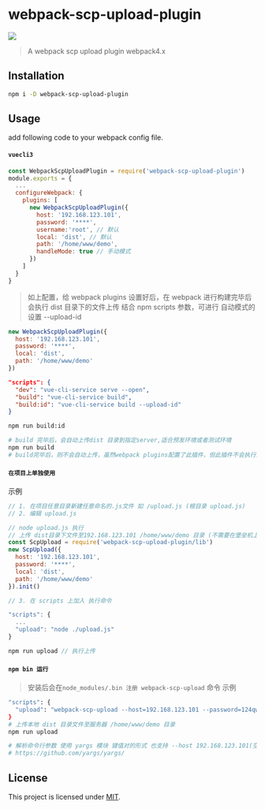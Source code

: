 # webpack-scp-upload-plugin

![](https://img.shields.io/npm/v/webpack-scp-upload-plugin.svg)

> A webpack scp upload plugin webpack4.x

## Installation

```bash
npm i -D webpack-scp-upload-plugin
```

## Usage

add following code to your webpack config file.

#### `vuecli3`

```javascript
const WebpackScpUploadPlugin = require('webpack-scp-upload-plugin')
module.exports = {
  ...
  configureWebpack: {
    plugins: [
      new WebpackScpUploadPlugin({
        host: '192.168.123.101',
        password: '****',
        username:'root', // 默认
        local: 'dist', // 默认
        path: '/home/www/demo',
        handleMode: true // 手动模式
      })
    ]
  }
}
```

> 如上配置，给 webpack plugins 设置好后，在 webpack 进行构建完毕后会执行 dist 目录下的文件上传
> 结合 npm scripts 参数，可进行 自动模式的设置 --upload-id

```js
new WebpackScpUploadPlugin({
  host: '192.168.123.101',
  password: '****',
  local: 'dist',
  path: '/home/www/demo'
})
```

```json
"scripts": {
  "dev": "vue-cli-service serve --open",
  "build": "vue-cli-service build",
  "build:id": "vue-cli-service build --upload-id"
}
```

```bash
npm run build:id

# build 完毕后，会自动上传dist 目录到指定server,适合预发环境或者测试环境
npm run build
# build完毕后，则不会自动上传，虽然webpack plugins配置了此插件，但此插件不会执行上传操作
```
####  `在项目上单独使用`
示例
````js
// 1. 在项目任意目录新建任意命名的.js文件 如 /upload.js (根目录 upload.js)
// 2. 编辑 upload.js 

// node upload.js 执行
// 上传 dist目录下文件至192.168.123.101 /home/www/demo 目录 (不需要在堡垒机上创建文件夹 demo，会自动创建)
const ScpUpload = require('webpack-scp-upload-plugin/lib')
new ScpUpload({
  host: '192.168.123.101',
  password: '****',
  local: 'dist',
  path: '/home/www/demo'
}).init()

// 3. 在 scripts 上加入 执行命令

"scripts": {
  ...
  "upload": "node ./upload.js"
}

npm run upload // 执行上传
````
#### `npm bin 运行`
> 安装后会在`node_modules/.bin 注册 webpack-scp-upload` 命令
示例
````bash
"scripts": {
  "upload": "webpack-scp-upload --host=192.168.123.101 --password=124qwe path=/home/www/demo"
}
# 上传本地 dist 目录文件至服务器 /home/www/demo 目录
npm run upload

# 解析命令行参数 使用 yargs 模块 键值对的形式 也支持 --host 192.168.123.101(空格/=)
# https://github.com/yargs/yargs/
````

## License

This project is licensed under [MIT](http://www.opensource.org/licenses/mit-license.php).
